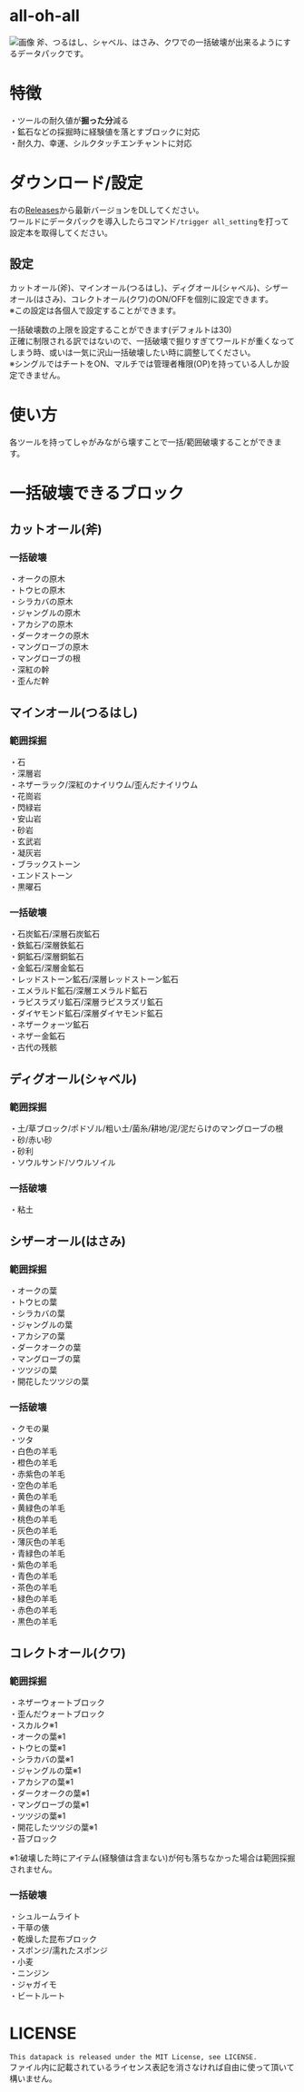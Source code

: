 # all-oh-all
![画像](/ikkatsu.webp)
斧、つるはし、シャベル、はさみ、クワでの一括破壊が出来るようにするデータパックです。  
# 特徴
・ツールの耐久値が**掘った分**減る  
・鉱石などの採掘時に経験値を落とすブロックに対応  
・耐久力、幸運、シルクタッチエンチャントに対応  
# ダウンロード/設定
右の[Releases](https://github.com/hatimitsu888/all-oh-all/releases)から最新バージョンをDLしてください。  
ワールドにデータパックを導入したらコマンド`/trigger all_setting`を打って設定本を取得してください。  
## 設定
カットオール(斧)、マインオール(つるはし)、ディグオール(シャベル)、シザーオール(はさみ)、コレクトオール(クワ)のON/OFFを個別に設定できます。  
※この設定は各個人で設定することができます。  

一括破壊数の上限を設定することができます(デフォルトは30)  
正確に制限される訳ではないので、一括破壊で掘りすぎてワールドが重くなってしまう時、或いは一気に沢山一括破壊したい時に調整してください。  
※シングルではチートをON、マルチでは管理者権限(OP)を持っている人しか設定できません。  
# 使い方
各ツールを持ってしゃがみながら壊すことで一括/範囲破壊することができます。
# 一括破壊できるブロック
## カットオール(斧)
### 一括破壊
・オークの原木  
・トウヒの原木  
・シラカバの原木  
・ジャングルの原木  
・アカシアの原木  
・ダークオークの原木  
・マングローブの原木  
・マングローブの根  
・深紅の幹  
・歪んだ幹  
## マインオール(つるはし)
### 範囲採掘
・石  
・深層岩  
・ネザーラック/深紅のナイリウム/歪んだナイリウム  
・花崗岩  
・閃緑岩  
・安山岩  
・砂岩  
・玄武岩  
・凝灰岩  
・ブラックストーン  
・エンドストーン  
・黒曜石  
### 一括破壊
・石炭鉱石/深層石炭鉱石  
・鉄鉱石/深層鉄鉱石  
・銅鉱石/深層銅鉱石  
・金鉱石/深層金鉱石  
・レッドストーン鉱石/深層レッドストーン鉱石  
・エメラルド鉱石/深層エメラルド鉱石  
・ラピスラズリ鉱石/深層ラピスラズリ鉱石  
・ダイヤモンド鉱石/深層ダイヤモンド鉱石  
・ネザークォーツ鉱石  
・ネザー金鉱石  
・古代の残骸  
## ディグオール(シャベル)
### 範囲採掘
・土/草ブロック/ポドゾル/粗い土/菌糸/耕地/泥/泥だらけのマングローブの根  
・砂/赤い砂  
・砂利  
・ソウルサンド/ソウルソイル  
### 一括破壊
・粘土  
## シザーオール(はさみ)
### 範囲採掘
・オークの葉  
・トウヒの葉  
・シラカバの葉  
・ジャングルの葉  
・アカシアの葉  
・ダークオークの葉  
・マングローブの葉  
・ツツジの葉  
・開花したツツジの葉  
### 一括破壊
・クモの巣  
・ツタ  
・白色の羊毛  
・橙色の羊毛  
・赤紫色の羊毛  
・空色の羊毛  
・黄色の羊毛  
・黄緑色の羊毛  
・桃色の羊毛  
・灰色の羊毛  
・薄灰色の羊毛  
・青緑色の羊毛  
・紫色の羊毛  
・青色の羊毛  
・茶色の羊毛  
・緑色の羊毛  
・赤色の羊毛  
・黒色の羊毛  
## コレクトオール(クワ)
### 範囲採掘
・ネザーウォートブロック  
・歪んだウォートブロック  
・スカルク※1  
・オークの葉※1  
・トウヒの葉※1  
・シラカバの葉※1  
・ジャングルの葉※1  
・アカシアの葉※1  
・ダークオークの葉※1  
・マングローブの葉※1  
・ツツジの葉※1  
・開花したツツジの葉※1  
・苔ブロック  

※1:破壊した時にアイテム(経験値は含まない)が何も落ちなかった場合は範囲採掘されません。  
### 一括破壊
・シュルームライト  
・干草の俵  
・乾燥した昆布ブロック  
・スポンジ/濡れたスポンジ  
・小麦  
・ニンジン  
・ジャガイモ  
・ビートルート  
# LICENSE
`This datapack is released under the MIT License, see LICENSE.`  
ファイル内に記載されているライセンス表記を消さなければ自由に使って頂いて構いません。
